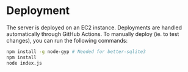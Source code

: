 # Deployment

The server is deployed on an EC2 instance. Deployments are handled automatically through GitHub Actions. To manually deploy (ie. to test changes), you can run the following commands:

```bash
npm install -g node-gyp # Needed for better-sqlite3
npm install
node index.js
```